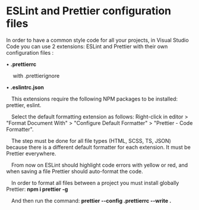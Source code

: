 
# ESLint and Prettier configuration files 

In order to have a common style code for all your projects, in Visual Studio Code you can use 2 extensions: ESLint and Prettier with their own configuration files :

•	**.prettierrc**

  with .prettierignore

•	**.eslintrc.json** 

 This extensions require the following NPM packages to be installed: prettier, eslint.

 Select the default formatting extension as follows: Right-click in editor > "Format Document With" > "Configure Default Formatter" > "Prettier - Code Formatter". 

 The step must be done for all file types (HTML, SCSS, TS, JSON) because there is a different default formatter for each extension. It must be Prettier everywhere.

 From now on ESLint should highlight code errors with yellow or red, and when saving a file Prettier should auto-format the code.

 In order to format all files between a project you must install globally Prettier:
**npm i prettier -g**

 And then run the command:
**prettier --config .prettierrc --write .**
